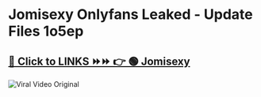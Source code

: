 
 # Jomisexy Onlyfans Leaked - Update Files 1o5ep

## <h2><a href="https://clipsfans.com/Jomisexy&ref=git">🔗 Click to LINKS ⏩⏩ 👉 🟢 Jomisexy </a></h2>

<a href="https://clipsfans.com/Jomisexy&ref=git" rel="nofollow" data-target="animated-image.originalLink"><img src="https://i.ibb.co.com/xMMVF88/686577567.gif" alt="Viral Video Original" style="max-width: 100%; display: inline-block;" data-target="animated-image.originalImage"></a>

